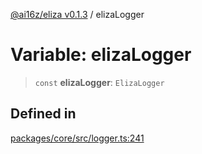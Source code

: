 [@ai16z/eliza v0.1.3](../index.md) / elizaLogger

# Variable: elizaLogger

> `const` **elizaLogger**: `ElizaLogger`

## Defined in

[packages/core/src/logger.ts:241](https://github.com/ai16z/eliza/blob/main/packages/core/src/logger.ts#L241)
